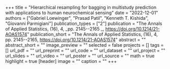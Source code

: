 +++
title = "Hierarchical resampling for bagging in multistudy prediction with applications to human neurochemical sensing"
date = "2022-12-01"
authors = ["Gabriel Loewinger", "Prasad Patil", "Kenneth T. Kishida", "Giovanni Parmigiani"]
publication_types = ["2"]
publication = "The Annals of Applied Statistics, (16), 4, _pp. 2145--2165 _, https://doi.org/10.1214/21-AOAS1574"
publication_short = "The Annals of Applied Statistics, (16), 4, pp. 2145--2165, https://doi.org/10.1214/21-AOAS1574"
abstract = ""
abstract_short = ""
image_preview = ""
selected = false
projects = []
tags = []
url_pdf = ""
url_preprint = ""
url_code = ""
url_dataset = ""
url_project = ""
url_slides = ""
url_video = ""
url_poster = ""
url_source = ""
math = true
highlight = true
[header]
image = ""
caption = ""
+++
